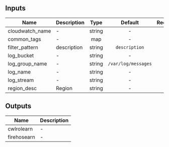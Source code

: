 ## Inputs

| Name | Description | Type | Default | Required |
|------|-------------|:----:|:-----:|:-----:|
| cloudwatch_name | - | string | - | yes |
| common_tags | - | map | - | yes |
| filter_pattern | description | string | `description` | no |
| log_bucket | - | string | - | yes |
| log_group_name | - | string | `/var/log/messages` | no |
| log_name | - | string | - | yes |
| log_stream | - | string | - | yes |
| region_desc | Region | string | - | yes |

## Outputs

| Name | Description |
|------|-------------|
| cwlrolearn | - |
| firehosearn | - |

